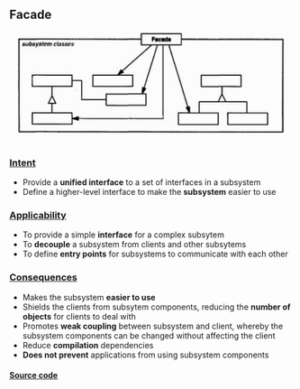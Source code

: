 ## Facade

<img src="facade.png" alt="Facade" width=500px /> 

### [Intent](#)
- Provide a **unified interface** to a set of interfaces in a subsystem
- Define a higher-level interface to make the **subsystem** easier to use

### [Applicability](#)
- To provide a simple **interface** for a complex subsytem
- To **decouple** a subsystem from clients and other subsytems
- To define **entry points** for subsystems to communicate with each other

### [Consequences](#)
- Makes the subsystem **easier to use**
- Shields the clients from subsytem components, reducing the **number of objects** for clients to deal with
- Promotes **weak coupling** between subsystem and client, whereby the subsystem components can be changed without affecting the client
- Reduce **compilation** dependencies
- **Does not prevent** applications from using subsystem components

#### [Source code](#)